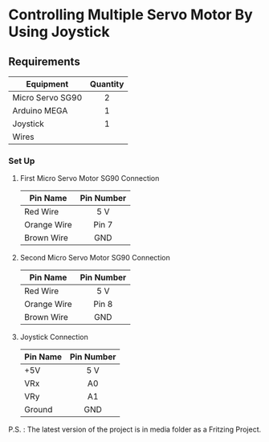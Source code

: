 # Controlling Multiple Servo Motor By Using Joystick

## Requirements

| Equipment | Quantity |
|---|:-:|
| Micro Servo SG90 | 2 |
| Arduino MEGA | 1 |
| Joystick | 1 |
| Wires | |

### Set Up

1. First Micro Servo Motor SG90 Connection
 
    | Pin Name | Pin Number |
    |---|:-:|
    | Red Wire | 5 V |
    | Orange Wire | Pin 7|
    | Brown Wire | GND|

2. Second Micro Servo Motor SG90 Connection
 
    | Pin Name | Pin Number |
    |--- |:-:|
    | Red Wire | 5 V |
    | Orange Wire | Pin 8 |
    | Brown Wire | GND |

3. Joystick Connection
 
    | Pin Name | Pin Number |
    |---|:-:|
    | +5V| 5 V |
    | VRx | A0|
    | VRy | A1|
    | Ground| GND|


P.S. : The latest version of the project is in media folder as a Fritzing Project.